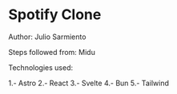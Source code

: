# Spotify Clone

Author: Julio Sarmiento

Steps followed from: Midu

Technologies used:

1.- Astro
2.- React
3.- Svelte
4.- Bun
5.- Tailwind
